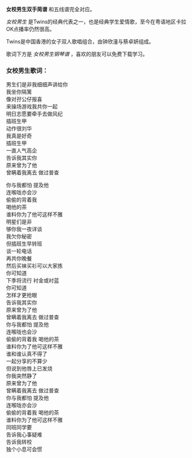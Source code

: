 

**女校男生双手简谱** 和五线谱完全对应。

_女校男生_ 是Twins的经典代表之一，也是经典学生爱情歌，至今在粤语地区卡拉OK点播率仍然很高。

Twins是中国香港的女子双人歌唱组合，由钟欣潼与蔡卓妍组成。

歌词下方是 _女校男生钢琴谱_ ，喜欢的朋友可以免费下载学习。

### 女校男生歌词：

男生们是非我细细声讲给你  
我坐你隔篱  
像对孖公仔报喜  
来操场游戏我共你一起  
明日志愿要牵手去做风纪  
插班生甲  
动作很刘华  
我真是好奇  
插班生甲  
一直人气高企  
告诉我其实你  
原来曾为了他  
曾瞒着我离去 做过普查

你与我都怕 提及他  
连喉咙亦会沙  
偷偷的背着我  
喝他的茶  
谁料你为了他可这样不雅  
明星们是非  
够你我一夜详谈  
我欠你秘密  
但插班生早转班  
谈一轮电话  
再共你晚餐  
然后买袜买衫可以大家拣  
你可知道  
下季将流行 衬金或衬蓝  
你可知道  
怎样才更抢眼  
告诉我其实你  
原来曾为了他  
曾瞒着我离去 做过普查  
你与我都怕 提及他  
连喉咙也会沙  
偷偷的背着我 喝他的茶  
谁料你为了他可这样不雅  
谁和谁认真不得了  
一起分享的不算少  
但说到他唇上已发烧  
你我突然静了  
原来曾为了他  
曾瞒着我离去 做过普查  
你与我都怕 提及他  
连喉咙亦会沙  
偷偷的背着我 喝他的茶  
谁料你为了他可这样不雅  
同班同学要  
告诉我心事疑难  
告诉我转校  
独个小息可会惯

